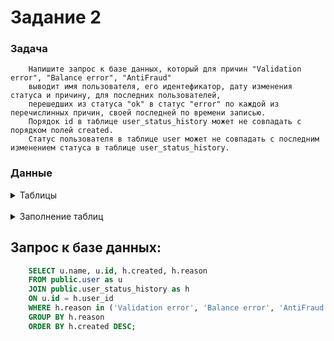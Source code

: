 # Задание 2

### Задача
```
    Напишите запрос к базе данных, который для причин "Validation error", "Balance error", "AntiFraud"
    выводит имя пользователя, его идентефикатор, дату изменения статуса и причину, для последних пользователей,
    перешедших из статуса "ok" в статус "error" по каждой из перечислинных причин, своей последней по времени записью.
    Порядок id в таблице user_status_history может не совпадать с порядком полей created.
    Статус пользователя в таблице user может не совпадать с последним изменением статуса в таблице user_status_history.
```

### Данные

<details>
  <summary> Таблицы </summary>   

    CREATE TABLE user (
        id          bigint          default nextval('user_id_seq'::regclass) not null   constraint user_pkey    primary key,
        status      text		    not null,
        name        text 	        not null,
        type        int             not null,
        created     timestamp       default now()         
    );

    CREATE TABLE user_status_history (
        id              bigint          default nextval('user_status_history_id_seq'::regclass) not null    constraint user_status_history_pkey     primary key,
        user_id         bigint          not null    constraint user_status_history_user_id_fkey     references "user",
        old_status      text            not null,
        new_status      text            not null,
        reason          text            default ''::text    not null,
        created         timestamp	    default now()
    );
</details>

<br />

<details>
    <summary> Заполнение таблиц </summary>   

    INSERT INTO public.user (id, status, name, type, created) VALUES (1, 'block', 'Дорохов Максим Николаевич', 1, '2010-01-12 04:07:06.000000');
    INSERT INTO public.user (id, status, name, type, created) VALUES (2, 'reg', 'Ильина София Викторовна', 2, '2016-12-26 07:52:55.000000');
    INSERT INTO public.user (id, status, name, type, created) VALUES (3, 'ok', 'Шаров Лев Антонович', 3, '2015-07-29 06:05:26.000000');
    INSERT INTO public.user (id, status, name, type, created) VALUES (4, 'ok', 'Троицкая Мария Никитична', 4, '2014-09-17 04:34:19.000000');
    INSERT INTO public.user (id, status, name, type, created) VALUES (5, 'error', 'Родионова Даниэла Макаровна', 1, '2013-11-05 21:51:45.000000');
    INSERT INTO public.user (id, status, name, type, created) VALUES (6, 'error', 'Богомолова Мария Давидовна', 2, '2010-02-08 09:42:35.000000');
    INSERT INTO public.user (id, status, name, type, created) VALUES (7, 'invalid_status', 'Лапин Георгий Фёдорович', 3, '2017-06-20 18:21:05.000000');
    INSERT INTO public.user (id, status, name, type, created) VALUES (8, 'ok', 'Климова Ева Богдановна', 4, '2019-02-20 15:02:14.000000');
    INSERT INTO public.user (id, status, name, type, created) VALUES (9, 'reg', 'Зимин Кирилл Святославович', 1, '2019-07-30 22:26:29.000000');
    INSERT INTO public.user (id, status, name, type, created) VALUES (10, 'error', 'Зайцева Николь Вячеславовна', 2, '2011-03-08 22:57:34.000000');
    INSERT INTO public.user (id, status, name, type, created) VALUES (11, 'block', 'Вдовина Полина Марковна', 3, '2011-04-26 22:08:06.000000');
    INSERT INTO public.user (id, status, name, type, created) VALUES (12, 'ok', 'Скворцов Егор Ибрагимович', 4, '2013-03-27 09:01:12.000000');
    INSERT INTO public.user (id, status, name, type, created) VALUES (13, 'block', 'Кондратьева Кира Никитична', 1, '2018-03-15 21:31:01.000000');
    INSERT INTO public.user (id, status, name, type, created) VALUES (14, 'block', 'Петрова Ульяна Данииловна', 2, '2016-06-23 20:24:51.000000');
    INSERT INTO public.user (id, status, name, type, created) VALUES (15, 'error', 'Козлова Елена Данииловна', 5, '2020-06-23 20:23:42.000000');
    INSERT INTO public.user (id, status, name, type, created) VALUES (16, 'error', 'Симонов Сергей Семонович', 4, '2020-04-19 16:23:42.000000');
    INSERT INTO public.user (id, status, name, type, created) VALUES (17, 'error', 'Поморцева Ольга Владиславовна', 5, '2020-01-19 08:17:41.000000');

    INSERT INTO public.user_status_history (id, user_id, old_status, new_status, reason, created) VALUES (105, 17, 'reg', 'error', 'Can''t write DB', '2020-01-19 08:19:41.000000');
    INSERT INTO public.user_status_history (id, user_id, old_status, new_status, reason, created) VALUES (98, 17, 'new', 'reg', 'Start registration', '2020-01-19 08:17:41.000000');
    INSERT INTO public.user_status_history (id, user_id, old_status, new_status, reason, created) VALUES (71, 16, 'error', 'error', 'AntiFraud', '2020-04-25 13:18:40.000000');
    INSERT INTO public.user_status_history (id, user_id, old_status, new_status, reason, created) VALUES (100, 16, 'ok', 'error', 'Validation error', '2020-04-20 13:16:40.000000');
    INSERT INTO public.user_status_history (id, user_id, old_status, new_status, reason, created) VALUES (82, 16, 'reg', 'ok', 'Success registartion', '2020-04-19 16:27:42.000000');
    INSERT INTO public.user_status_history (id, user_id, old_status, new_status, reason, created) VALUES (77, 16, 'new', 'reg', 'Start registration', '2020-04-19 16:23:42.000000');
    INSERT INTO public.user_status_history (id, user_id, old_status, new_status, reason, created) VALUES (70, 15, 'ok', 'error', 'Error registartion', '2029-06-23 20:25:44.000000');
    INSERT INTO public.user_status_history (id, user_id, old_status, new_status, reason, created) VALUES (66, 15, 'reg', 'ok', 'Success registartion', '2029-06-23 20:25:42.000000');
    INSERT INTO public.user_status_history (id, user_id, old_status, new_status, reason, created) VALUES (102, 15, 'new', 'reg', 'Start registration', '2029-06-23 20:23:42.000000');
    INSERT INTO public.user_status_history (id, user_id, old_status, new_status, reason, created) VALUES (75, 14, 'ok', 'error', 'AntiFraud', '2016-09-14 10:15:54.000000');
    INSERT INTO public.user_status_history (id, user_id, old_status, new_status, reason, created) VALUES (93, 14, 'reg', 'ok', 'Success registartion', '2016-06-23 20:34:51.000000');
    INSERT INTO public.user_status_history (id, user_id, old_status, new_status, reason, created) VALUES (67, 14, 'new', 'reg', 'Start registration', '2016-06-23 20:24:51.000000');
    INSERT INTO public.user_status_history (id, user_id, old_status, new_status, reason, created) VALUES (74, 13, 'ok', 'error', 'Validation error', '2018-08-19 14:31:00.000000');
    INSERT INTO public.user_status_history (id, user_id, old_status, new_status, reason, created) VALUES (62, 13, 'reg', 'ok', 'Success registartion', '2018-03-15 21:37:01.000000');
    INSERT INTO public.user_status_history (id, user_id, old_status, new_status, reason, created) VALUES (80, 13, 'new', 'reg', 'Start registration', '2018-03-15 21:31:01.000000');
    INSERT INTO public.user_status_history (id, user_id, old_status, new_status, reason, created) VALUES (63, 12, 'reg', 'ok', 'Success registartion', '2013-03-27 09:13:12.000000');
    INSERT INTO public.user_status_history (id, user_id, old_status, new_status, reason, created) VALUES (101, 12, 'new', 'reg', 'Start registration', '2013-03-27 09:01:12.000000');
    INSERT INTO public.user_status_history (id, user_id, old_status, new_status, reason, created) VALUES (97, 11, 'ok', 'block', 'User delete account', '2011-10-28 17:17:06.000000');
    INSERT INTO public.user_status_history (id, user_id, old_status, new_status, reason, created) VALUES (84, 11, 'reg', 'ok', 'Success registartion', '2011-04-26 23:08:06.000000');
    INSERT INTO public.user_status_history (id, user_id, old_status, new_status, reason, created) VALUES (83, 11, 'new', 'reg', 'Start registration', '2011-04-26 22:08:06.000000');
    INSERT INTO public.user_status_history (id, user_id, old_status, new_status, reason, created) VALUES (61, 10, 'ok', 'error', 'AntiFraud', '2020-04-23 13:16:40.000000');
    INSERT INTO public.user_status_history (id, user_id, old_status, new_status, reason, created) VALUES (68, 10, 'error', 'ok', 'Support help', '2020-04-21 13:16:40.000000');
    INSERT INTO public.user_status_history (id, user_id, old_status, new_status, reason, created) VALUES (79, 10, 'ok', 'error', 'Validation error', '2020-04-20 13:16:40.000000');
    INSERT INTO public.user_status_history (id, user_id, old_status, new_status, reason, created) VALUES (69, 10, 'reg', 'ok', 'Success registartion', '2020-04-19 16:24:42.000000');
    INSERT INTO public.user_status_history (id, user_id, old_status, new_status, reason, created) VALUES (104, 10, 'new', 'reg', 'Start registration', '2020-04-19 16:23:42.000000');
    INSERT INTO public.user_status_history (id, user_id, old_status, new_status, reason, created) VALUES (73, 9, 'new', 'reg', 'Start registration', '2019-07-30 22:26:29.000000');
    INSERT INTO public.user_status_history (id, user_id, old_status, new_status, reason, created) VALUES (96, 8, 'reg', 'ok', 'Success registartion', '2019-07-20 15:02:14.000000');
    INSERT INTO public.user_status_history (id, user_id, old_status, new_status, reason, created) VALUES (92, 8, 'new', 'reg', 'Start registration', '2019-02-20 15:02:14.000000');
    INSERT INTO public.user_status_history (id, user_id, old_status, new_status, reason, created) VALUES (91, 7, 'ok', 'error', 'Balance error', '2017-08-23 15:15:05.000000');
    INSERT INTO public.user_status_history (id, user_id, old_status, new_status, reason, created) VALUES (95, 7, 'reg', 'ok', 'Success registartion', '2017-06-20 18:25:07.000000');
    INSERT INTO public.user_status_history (id, user_id, old_status, new_status, reason, created) VALUES (65, 7, 'new', 'reg', 'Start registration', '2017-06-20 18:21:05.000000');
    INSERT INTO public.user_status_history (id, user_id, old_status, new_status, reason, created) VALUES (106, 6, 'ok', 'error', 'Balance error', '2010-06-08 05:45:33.000000');
    INSERT INTO public.user_status_history (id, user_id, old_status, new_status, reason, created) VALUES (94, 6, 'new', 'reg', 'Start registration', '2010-02-08 09:42:35.000000');
    INSERT INTO public.user_status_history (id, user_id, old_status, new_status, reason, created) VALUES (103, 6, 'reg', 'ok', 'Success registartion', '2010-02-08 09:42:35.000000');
    INSERT INTO public.user_status_history (id, user_id, old_status, new_status, reason, created) VALUES (90, 5, 'ok', 'error', 'Validation error', '2013-12-11 17:51:45.000000');
    INSERT INTO public.user_status_history (id, user_id, old_status, new_status, reason, created) VALUES (89, 5, 'reg', 'ok', 'Success registartion', '2013-11-05 21:54:45.000000');
    INSERT INTO public.user_status_history (id, user_id, old_status, new_status, reason, created) VALUES (86, 5, 'new', 'reg', 'Start registration', '2013-11-05 21:51:45.000000');
    INSERT INTO public.user_status_history (id, user_id, old_status, new_status, reason, created) VALUES (88, 4, 'reg', 'ok', 'Success registartion', '2014-09-17 04:39:19.000000');
    INSERT INTO public.user_status_history (id, user_id, old_status, new_status, reason, created) VALUES (81, 4, 'new', 'reg', 'Start registration', '2014-09-17 04:34:19.000000');
    INSERT INTO public.user_status_history (id, user_id, old_status, new_status, reason, created) VALUES (85, 3, 'reg', 'ok', 'Success registartion', '2015-07-29 07:05:26.000000');
    INSERT INTO public.user_status_history (id, user_id, old_status, new_status, reason, created) VALUES (78, 3, 'new', 'reg', 'Start registration', '2015-07-29 06:05:26.000000');
    INSERT INTO public.user_status_history (id, user_id, old_status, new_status, reason, created) VALUES (87, 2, 'new', 'reg', 'Start registration', '2016-12-26 07:52:55.000000');
    INSERT INTO public.user_status_history (id, user_id, old_status, new_status, reason, created) VALUES (64, 1, 'ok', 'block', 'User delete account', '2010-04-12 06:10:06.000000');
    INSERT INTO public.user_status_history (id, user_id, old_status, new_status, reason, created) VALUES (72, 1, 'new', 'reg', 'Start registration', '2010-01-12 04:07:06.000000');
    INSERT INTO public.user_status_history (id, user_id, old_status, new_status, reason, created) VALUES (76, 1, 'reg', 'ok', 'Success registartion', '2010-01-12 04:07:06.000000');

</details>

## Запрос к базе данных:
``` SQL
    SELECT u.name, u.id, h.created, h.reason 
    FROM public.user as u 
    JOIN public.user_status_history as h 
    ON u.id = h.user_id 
    WHERE h.reason in ('Validation error', 'Balance error', 'AntiFraud') 
    GROUP BY h.reason 
    ORDER BY h.created DESC;
```
